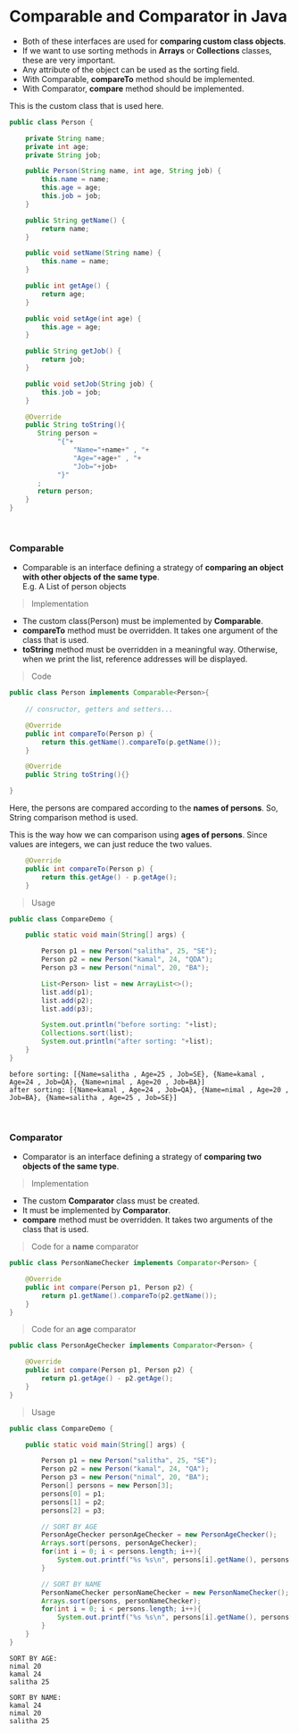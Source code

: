 # Comparable and Comparator in Java

* Both of these interfaces are used for **comparing custom class 
objects**.
* If we want to use sorting methods in **Arrays** or **Collections** 
classes, these are very important.
* Any attribute of the object can be used as the sorting field.
* With Comparable, **compareTo** method should be implemented.
* With Comparator, **compare** method should be implemented.

This is the custom class that is used here.

```java
public class Person {

    private String name;
    private int age;
    private String job;

    public Person(String name, int age, String job) {
        this.name = name;
        this.age = age;
        this.job = job;
    }

    public String getName() {
        return name;
    }

    public void setName(String name) {
        this.name = name;
    }

    public int getAge() {
        return age;
    }

    public void setAge(int age) {
        this.age = age;
    }

    public String getJob() {
        return job;
    }

    public void setJob(String job) {
        this.job = job;
    }

    @Override
    public String toString(){
       String person =
            "{"+
                "Name="+name+" , "+
                "Age="+age+" , "+
                "Job="+job+
            "}"
       ;
       return person;
    }
}
```
<br>

### Comparable

* Comparable is an interface defining a strategy of **comparing an object 
with other objects of the same type**. 
  <br>E.g. A List of person objects
>Implementation
* The custom class(Person) must be implemented by **Comparable**.
* **compareTo** method must be overridden. It takes one argument of the class
that is used.
* **toString** method must be overridden in a meaningful
way. Otherwise, when we print the list, reference addresses will be 
displayed.
>Code
```java
public class Person implements Comparable<Person>{
    
    // consructor, getters and setters...

    @Override
    public int compareTo(Person p) {
        return this.getName().compareTo(p.getName());
    }

    @Override
    public String toString(){}

}
```
Here, the persons are compared according to the **names of persons**.
So, String comparison method is used.<br>

This is the way how we can comparison using **ages of persons**. Since values are
integers, we can just reduce the two values.
```java
    @Override
    public int compareTo(Person p) {
        return this.getAge() - p.getAge();
    }
```
>Usage
```java
public class CompareDemo {

    public static void main(String[] args) {

        Person p1 = new Person("salitha", 25, "SE");
        Person p2 = new Person("kamal", 24, "QDA");
        Person p3 = new Person("nimal", 20, "BA");

        List<Person> list = new ArrayList<>();
        list.add(p1);
        list.add(p2);
        list.add(p3);

        System.out.println("before sorting: "+list);
        Collections.sort(list);
        System.out.println("after sorting: "+list);
    }
}
```
```
before sorting: [{Name=salitha , Age=25 , Job=SE}, {Name=kamal , Age=24 , Job=QA}, {Name=nimal , Age=20 , Job=BA}]
after sorting: [{Name=kamal , Age=24 , Job=QA}, {Name=nimal , Age=20 , Job=BA}, {Name=salitha , Age=25 , Job=SE}]
```
<br>

### Comparator

* Comparator is an interface defining a strategy of **comparing two objects of the same type**. 
>Implementation
* The custom **Comparator** class must be created.
* It must be implemented by **Comparator**.
* **compare** method must be overridden. It takes two arguments of the class
that is used.
>Code for a **name** comparator
```java
public class PersonNameChecker implements Comparator<Person> {

    @Override
    public int compare(Person p1, Person p2) {
        return p1.getName().compareTo(p2.getName());
    }
}
```

>Code for an **age** comparator
```java
public class PersonAgeChecker implements Comparator<Person> {

    @Override
    public int compare(Person p1, Person p2) {
        return p1.getAge() - p2.getAge();
    }
}
```
>Usage
```java
public class CompareDemo {

    public static void main(String[] args) {

        Person p1 = new Person("salitha", 25, "SE");
        Person p2 = new Person("kamal", 24, "QA");
        Person p3 = new Person("nimal", 20, "BA");
        Person[] persons = new Person[3];
        persons[0] = p1;
        persons[1] = p2;
        persons[2] = p3;

        // SORT BY AGE
        PersonAgeChecker personAgeChecker = new PersonAgeChecker();
        Arrays.sort(persons, personAgeChecker);
        for(int i = 0; i < persons.length; i++){
            System.out.printf("%s %s\n", persons[i].getName(), persons[i].getAge());
        }

        // SORT BY NAME
        PersonNameChecker personNameChecker = new PersonNameChecker();
        Arrays.sort(persons, personNameChecker);
        for(int i = 0; i < persons.length; i++){
            System.out.printf("%s %s\n", persons[i].getName(), persons[i].getAge());
        }
    }
}
```

```
SORT BY AGE:
nimal 20
kamal 24
salitha 25

SORT BY NAME:
kamal 24
nimal 20
salitha 25
```
